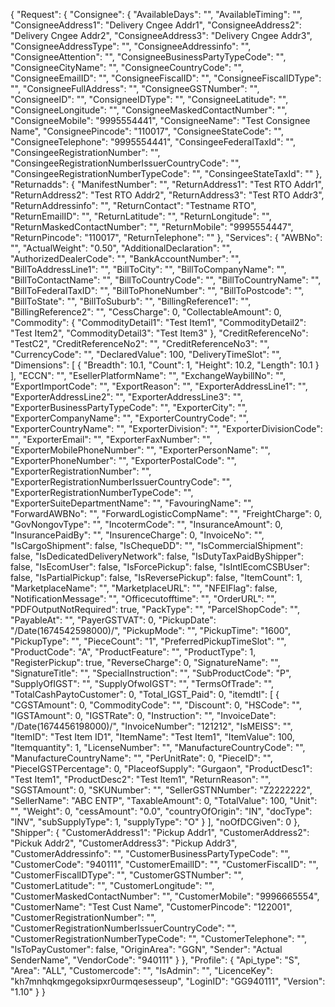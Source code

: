 {
      "Request": {
        "Consignee": {
          "AvailableDays": "",
          "AvailableTiming": "",
          "ConsigneeAddress1": "Delivery Cngee Addr1",
          "ConsigneeAddress2": "Delivery Cngee Addr2",
          "ConsigneeAddress3": "Delivery Cngee Addr3",
          "ConsigneeAddressType": "",
          "ConsigneeAddressinfo": "",
          "ConsigneeAttention": "",
          "ConsigneeBusinessPartyTypeCode": "",
          "ConsigneeCityName": "",
          "ConsigneeCountryCode": "",
          "ConsigneeEmailID": "",
          "ConsigneeFiscalID": "",
          "ConsigneeFiscalIDType": "",
          "ConsigneeFullAddress": "",
          "ConsigneeGSTNumber": "",
          "ConsigneeID": "",
          "ConsigneeIDType": "",
          "ConsigneeLatitude": "",
          "ConsigneeLongitude": "",
          "ConsigneeMaskedContactNumber": "",
          "ConsigneeMobile": "9995554441",
          "ConsigneeName": "Test Consignee Name",
          "ConsigneePincode": "110017",
          "ConsigneeStateCode": "",
          "ConsigneeTelephone": "9995554441",
          "ConsingeeFederalTaxId": "",
          "ConsingeeRegistrationNumber": "",
          "ConsingeeRegistrationNumberIssuerCountryCode": "",
          "ConsingeeRegistrationNumberTypeCode": "",
          "ConsingeeStateTaxId": ""
        },
        "Returnadds": {
          "ManifestNumber": "",
          "ReturnAddress1": "Test RTO Addr1",
          "ReturnAddress2": "Test RTO Addr2",
          "ReturnAddress3": "Test RTO Addr3",
          "ReturnAddressinfo": "",
          "ReturnContact": "Testname RTO",
          "ReturnEmailID": "",
          "ReturnLatitude": "",
          "ReturnLongitude": "",
          "ReturnMaskedContactNumber": "",
          "ReturnMobile": "9995554447",
          "ReturnPincode": "110017",
          "ReturnTelephone": ""
        },
        "Services": {
          "AWBNo": "",
          "ActualWeight": "0.50",
          "AdditionalDeclaration": "",
          "AuthorizedDealerCode": "",
          "BankAccountNumber": "",
          "BillToAddressLine1": "",
          "BillToCity": "",
          "BillToCompanyName": "",
          "BillToContactName": "",
          "BillToCountryCode": "",
          "BillToCountryName": "",
          "BillToFederalTaxID": "",
          "BillToPhoneNumber": "",
          "BillToPostcode": "",
          "BillToState": "",
          "BillToSuburb": "",
          "BillingReference1": "",
          "BillingReference2": "",
          "CessCharge": 0,
          "CollectableAmount": 0,
          "Commodity": {
            "CommodityDetail1": "Test Item1",
            "CommodityDetail2": "Test Item2",
            "CommodityDetail3": "Test Item3"
          },
          "CreditReferenceNo": "TestC2",
          "CreditReferenceNo2": "",
          "CreditReferenceNo3": "",
          "CurrencyCode": "",
          "DeclaredValue": 100,
          "DeliveryTimeSlot": "",
          "Dimensions": [
            {
              "Breadth": 10.1,
              "Count": 1,
              "Height": 10.2,
              "Length": 10.1
            }
          ],
          "ECCN": "",
          "EsellerPlatformName": "",
          "ExchangeWaybillNo": "",
          "ExportImportCode": "",
          "ExportReason": "",
          "ExporterAddressLine1": "",
          "ExporterAddressLine2": "",
          "ExporterAddressLine3": "",
          "ExporterBusinessPartyTypeCode": "",
          "ExporterCity": "",
          "ExporterCompanyName": "",
          "ExporterCountryCode": "",
          "ExporterCountryName": "",
          "ExporterDivision": "",
          "ExporterDivisionCode": "",
          "ExporterEmail": "",
          "ExporterFaxNumber": "",
          "ExporterMobilePhoneNumber": "",
          "ExporterPersonName": "",
          "ExporterPhoneNumber": "",
          "ExporterPostalCode": "",
          "ExporterRegistrationNumber": "",
          "ExporterRegistrationNumberIssuerCountryCode": "",
          "ExporterRegistrationNumberTypeCode": "",
          "ExporterSuiteDepartmentName": "",
          "FavouringName": "",
          "ForwardAWBNo": "",
          "ForwardLogisticCompName": "",
          "FreightCharge": 0,
          "GovNongovType": "",
          "IncotermCode": "",
          "InsuranceAmount": 0,
          "InsurancePaidBy": "",
          "InsurenceCharge": 0,
          "InvoiceNo": "",
          "IsCargoShipment": false,
          "IsChequeDD": "",
          "IsCommercialShipment": false,
          "IsDedicatedDeliveryNetwork": false,
          "IsDutyTaxPaidByShipper": false,
          "IsEcomUser": false,
          "IsForcePickup": false,
          "IsIntlEcomCSBUser": false,
          "IsPartialPickup": false,
          "IsReversePickup": false,
          "ItemCount": 1,
          "MarketplaceName": "",
          "MarketplaceURL": "",
          "NFEIFlag": false,
          "NotificationMessage": "",
          "Officecutofftime": "",
          "OrderURL": "",
          "PDFOutputNotRequired": true,
          "PackType": "",
          "ParcelShopCode": "",
          "PayableAt": "",
          "PayerGSTVAT": 0,
          "PickupDate": "/Date(1674542598000)/",
          "PickupMode": "",
          "PickupTime": "1600",
          "PickupType": "",
          "PieceCount": "1",
          "PreferredPickupTimeSlot": "",
          "ProductCode": "A",
          "ProductFeature": "",
          "ProductType": 1,
          "RegisterPickup": true,
          "ReverseCharge": 0,
          "SignatureName": "",
          "SignatureTitle": "",
          "SpecialInstruction": "",
          "SubProductCode": "P",
          "SupplyOfIGST": "",
          "SupplyOfwoIGST": "",
          "TermsOfTrade": "",
          "TotalCashPaytoCustomer": 0,
          "Total_IGST_Paid": 0,
          "itemdtl": [
            {
              "CGSTAmount": 0,
              "CommodityCode": "",
              "Discount": 0,
              "HSCode": "",
              "IGSTAmount": 0,
              "IGSTRate": 0,
              "Instruction": "",
              "InvoiceDate": "/Date(1674456198000)/",
              "InvoiceNumber": "121212",
              "IsMEISS": "",
              "ItemID": "Test Item ID1",
              "ItemName": "Test Item1",
              "ItemValue": 100,
              "Itemquantity": 1,
              "LicenseNumber": "",
              "ManufactureCountryCode": "",
              "ManufactureCountryName": "",
              "PerUnitRate": 0,
              "PieceID": "",
              "PieceIGSTPercentage": 0,
              "PlaceofSupply": "Gurgaon",
              "ProductDesc1": "Test Item1",
              "ProductDesc2": "Test Item1",
              "ReturnReason": "",
              "SGSTAmount": 0,
              "SKUNumber": "",
              "SellerGSTNNumber": "Z2222222",
              "SellerName": "ABC ENTP",
              "TaxableAmount": 0,
              "TotalValue": 100,
              "Unit": "",
              "Weight": 0,
              "cessAmount": "0.0",
              "countryOfOrigin": "IN",
              "docType": "INV",
              "subSupplyType": 1,
              "supplyType": "O"
            }
          ],
          "noOfDCGiven": 0
        },
        "Shipper": {
          "CustomerAddress1": "Pickup Addr1",
          "CustomerAddress2": "Pickuk Addr2",
          "CustomerAddress3": "Pickup Addr3",
          "CustomerAddressinfo": "",
          "CustomerBusinessPartyTypeCode": "",
          "CustomerCode": "940111",
          "CustomerEmailID": "",
          "CustomerFiscalID": "",
          "CustomerFiscalIDType": "",
          "CustomerGSTNumber": "",
          "CustomerLatitude": "",
          "CustomerLongitude": "",
          "CustomerMaskedContactNumber": "",
          "CustomerMobile": "9996665554",
          "CustomerName": "Test Cust Name",
          "CustomerPincode": "122001",
          "CustomerRegistrationNumber": "",
          "CustomerRegistrationNumberIssuerCountryCode": "",
          "CustomerRegistrationNumberTypeCode": "",
          "CustomerTelephone": "",
          "IsToPayCustomer": false,
          "OriginArea": "GGN",
          "Sender": "Actual SenderName",
          "VendorCode": "940111"
        }
      },
      "Profile": {
        "Api_type": "S",
        "Area": "ALL",
        "Customercode": "",
        "IsAdmin": "",
        "LicenceKey": "kh7mnhqkmgegoksipxr0urmqesesseup",
        "LoginID": "GG940111",
        "Version": "1.10"
      }
    }
